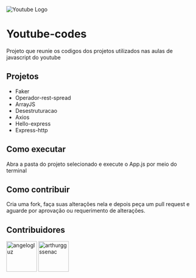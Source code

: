![Youtube Logo](https://lh3.googleusercontent.com/proxy/qfi_ghE1gQ_heDYjG6gw8Pw4enZoopAjDs1JY_CTxe-9uwEXFljXWYG2r-tdNfGTMADeKWpxV_gqaOqQb67o3al0McGhl_TQaJr4cXuOYkJxFBvqsxS16bXaASyrvFJadZDCc5E4OhShn_GYkGEgYTP7z0A)

# Youtube-codes
Projeto que reunie os codigos dos projetos utilizados nas aulas de javascript do youtube

## Projetos
* Faker
* Operador-rest-spread
* ArrayJS
* Desestruturacao
* Axios
* Hello-express
* Express-http

## Como executar
Abra a pasta do projeto selecionado e execute o App.js por meio do terminal

## Como contribuir
Cria uma fork, faça suas alterações nela e depois peça um pull request e aguarde por aprovação ou requerimento de alterações.

## Contribuidores

<a href="https://github.com/angelogluz"><img src="https://avatars.githubusercontent.com/u/5839083?v=3" title="angelogluz" width="80" height="80"></a>
<a href="https://github.com/arthurggssenac"><img src="https://avatars.githubusercontent.com/u/58557215?v=3" title="arthurggssenac" width="80" height="80"></a>

